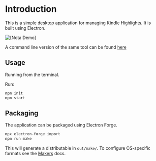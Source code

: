 # Introduction
This is a simple desktop application for managing Kindle Highlights. It is built using Electron.

![[Nota Demo]](/nota-electron-demo.gif)

A command line version of the same tool can be found [here](https://github.com/tawandamoyo/kindle-tool-cli)


## Usage 

Running from the terminal. 

Run:

```bash
npm init
npm start
```

## Packaging

The application can be packaged using Electron Forge.

```bash
npx electron-forge import
npm run make
```

This will generate a distributable in `out/make/`. To configure OS-specific formats see the [Makers](https://www.electronforge.io/config/makers) docs.

